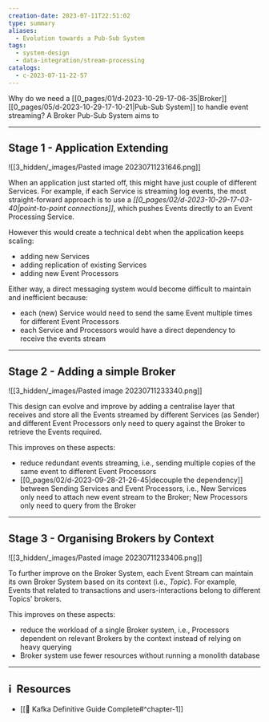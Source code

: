 ```yaml
---
creation-date: 2023-07-11T22:51:02
type: summary
aliases:
  - Evolution towards a Pub-Sub System
tags:
  - system-design
  - data-integration/stream-processing
catalogs:
  - c-2023-07-11-22-57
---
```


Why do we need a [[0_pages/01/d-2023-10-29-17-06-35|Broker]] [[0_pages/05/d-2023-10-29-17-10-21|Pub-Sub System]] to handle event streaming? A Broker Pub-Sub System aims to 

--- 
## Stage 1 - Application Extending

![[3_hidden/_images/Pasted image 20230711231646.png]]

When an application just started off, this might have just couple of different Services. For example, if each Service is streaming log events, the most straight-forward approach is to use a *[[0_pages/02/d-2023-10-29-17-03-40|point-to-point connections]]*, which pushes Events directly to an Event Processing Service. 

However this would create a technical debt when the application keeps scaling:
- adding new Services
- adding replication of existing Services
- adding new Event Processors 

Either way, a direct messaging system would become difficult to maintain and inefficient because: 
- each (new) Service would need to send the same Event multiple times for different Event Processors
- each Service and Processors would have a direct dependency to receive the events stream

---
## Stage 2 - Adding a simple Broker

![[3_hidden/_images/Pasted image 20230711233340.png]]

This design can evolve and improve by adding a centralise layer that receives and store all the Events streamed by different Services (as Sender) and different Event Processors only need to query against the Broker to retrieve the Events required. 

This improves on these aspects: 
- reduce redundant events streaming, i.e., sending multiple copies of the same event to different Event Processors
- [[0_pages/02/d-2023-09-28-21-26-45|decouple the dependency]] between Sending Services and Event Processors, i.e., New Services only need to attach new event stream to the Broker; New Processors only need to query from the Broker

---
## Stage 3 - Organising Brokers by Context

![[3_hidden/_images/Pasted image 20230711233406.png]]

To further improve on the Broker System, each Event Stream can maintain its own Broker System based on its context (i.e., *Topic*). For example, Events that related to transactions and users-interactions belong to different Topics' brokers. 

This improves on these aspects: 
- reduce the workload of a single Broker system, i.e., Processors dependent on relevant Brokers by the context instead of relying on heavy querying
- Broker system use fewer resources without running a monolith database

---
## ℹ️  Resources
- [[📕 Kafka Definitive Guide Complete#^chapter-1]]